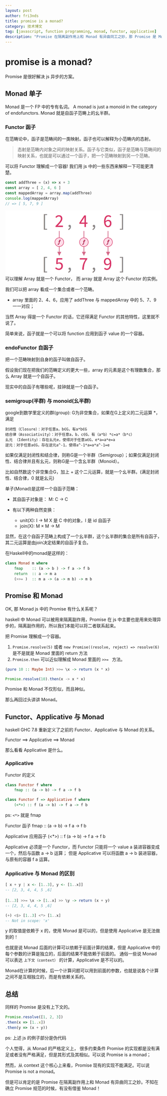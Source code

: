 ```yaml
---
layout: post
author: fri3nds
title: promise is a monad?
category: 技术博文
tag: [javascript, function programming, monad, functor, applicative]
description: "Promise 在隔离副作用上和 Monad 有异曲同工之妙，那 Promise 是 Monad 吗？"
---
```


# promise is a monad?

Promise 是很好解决 js 异步的方案。

## Monad 单子
Monad 是一个 FP 中的专有名词。
A monad is just a monoid in the category of endofunctors.
Monad 就是自函子范畴上的幺半群。


### Functor 函子
在范畴论中，函子是范畴间的一类映射。函子也可以解释为小范畴内的态射。

> 态射是范畴内对象之间的映射关系。函子与它类似，函子是范畴与范畴间的映射关系，也就是可以通过一个函子，把一个范畴映射到另一个范畴。

可以将 Functor 理解成一个容器!
我们用 js 中的一些东西来解释一下可能更清楚。

```js
const addThree = (x) => x + 3
const array = [ 2, 4, 6 ]
const mappedArray = array.map(addThree)
console.log(mappedArray)
// => [ 5, 7, 9 ]
```
![functor](/public/img/functor.png)
可以理解 Array 就是一个 Functor， 而 array 就是 Array 这个 Functor 的实例。

我们可以把 array 看成一个集合或者一个范畴。
- array 里面的 2、4、6，应用了 addThree 与 mappedArray 中的 5、7、9 一一对应；

当然 Array 得是一个 Functor 的话，它还得满足 Functor 的其他特性，这里就不说了。

简单来说，函子就是一个可以将 function 应用到函子 value 的一个容器。


### endoFunctor 自函子
把一个范畴映射到自身的函子叫做自函子。

假设我们现在把我们的范畴定义的更大一些，array 的元素是这个有理数集合，那么 Array 就是一个自函子。

现实中的自函子有哪些呢，挂钟就是一个自函子。


### semigroup(半群) 与 monoid(幺半群)
google到数学里定义的群(group): G为非空集合，如果在G上定义的二元运算 *，满足
```
封闭性（Closure）：对于任意a，b∈G，有a*b∈G
结合律（Associativity）：对于任意a，b，c∈G，有（a*b）*c=a*（b*c）
幺元 （Identity）：存在幺元e，使得对于任意a∈G，e*a=a*e=a
逆元：对于任意a∈G，存在逆元a^-1，使得a^-1*a=a*a^-1=e
```

如果仅满足封闭性和结合律，则称G是一个半群（Semigroup）；如果仅满足封闭性、结合律并且有幺元，则称G是一个含幺半群（Monoid）。

比如自然数这个非空集合G，加上 + 这个二元运算，就是一个幺半群。(满足封闭性、结合律，0 就是幺元)

单子(Monad)是这样一个自函子范畴：

- 其自函子对象是：
  M: C → C

- 有以下两种自然变换：
  - unit(X): I → M  X 是 C 中的对象，I 是 id 自函子
  - join(X): M × M → M

显然，在这个自函子范畴上构成了一个幺半群，这个幺半群的集合是所有自函子，其二元运算是由join决定结果的自函子复合。

在Haskell中的monad是这样的：
```haskell
class Monad m where
    fmap    :: (a -> b ) -> f a -> f b
    return  :: a -> m a
    (>>= )  :: m a -> (a -> m b) -> m b
```


## Promise 和 Monad
OK, 那 Monad js 中的 Promise 有什么关系呢？

haskell 中 Monad 可以被用来隔离副作用，Promise 在 js 中主要也是用来处理异步的，隔离副作用的，所以我们本能可以将二者联系起来。

把 Promise 理解成一个容器。
1. `Promise.resolve(5)` 或者 `new Promise((resolve, reject) => resolve(6)` 是不是就是 Monad 里面的 return 方法
2. `Promise.then` 可以近似理解成 Monad 里面的 `>>= ` 方法。

```haskell
(pure 10 :: Maybe Int) >>= \x -> return (x * x)
```

```js
Promise.resolve(10).then(x -> x * x)
```

Promise 和 Monad 不仅形似，而且神似。

那么再回过头讲讲 Monad。


## Functor、Applicative 与 Monad
haskell GHC 7.8 重新定义了之前的 Functor、Applicative 与 Monad 的关系。

Functor ⟹  Applicative ⟹ Monad

那么看看 Applicative 是什么。

### Applicative

Functor 的定义
```haskell
class Functor f where
    fmap :: (a -> b) -> f a -> f b
```

```haskell
class Functor f => Applicative f where
    (<*>) :: f (a -> b) -> f a -> f b
```
ps: `<*>` 就是 fmap

Functor 函子
  fmap :: (a -> b) -> f a -> f b

Applicative 应用函子
  (<*>) :: f (a -> b) -> f a -> f b

Applicative 必须是一个 Functor，而 Functor 只能将一个 value a 装进容器变成一个，然后与函数 a -> b 运算；
但是 Applicative 可以将函数 a -> b 装进容器，与原有的容器 f a 运算。

### Applicative 与 Monad 的区别
```haskell
[ x + y | x <- [1..3], y <- [1..x]]
-- [2, 3, 4, 4, 5 ,6]

[1..3] >>= \x -> [1..x] >> \y -> return (x + y)
-- [2, 3, 4, 4, 5 ,6]
```

```haskell
(+) <$> [1..3] <*> [1..x]
-- Not in scope: 'x'
```

y 的取值是依赖于 x 的，使用 Monad 是可以的，但是使用 Applicative 是无法做到的！

也就是说 Monad 后面的计算可以依赖于前面计算的结果，但是 Applicative 中的每个参数的计算是独立的，后面的结果不能依赖于前面的。
通俗一些说 Monad 可以表达 `上下文（context）` 的计算，Applicative 是不可以的。

Monad在计算的时候，后一个计算问题可以用到前面的参数，也就是说各个计算之间不是互相独立的，而是有依赖关系的。

## 总结
同样的 Promise 是没有上下文的。

```js
Promise.resolve([1, 2, 3])
.then(x => [1..x])
.then(y => (x + y))
```
ps: 上述 js 的例子部分是伪代码

个人觉得，从 Monad 的严格定义上， 很多约束条件 Promise 的实现都是没有满足或者没有严格满足，但是其形式及其相似。可以说 Promise is a monad；

然而，从 context 这个核心上来看，Promise 现有的实现不能满足。可以说 Promise is not a monad。

但是可以肯定的是 Promise 在隔离副作用上和 Monad 有异曲同工之妙。不知在确立 Promise 规范的时候，有没有借鉴 Monad！
